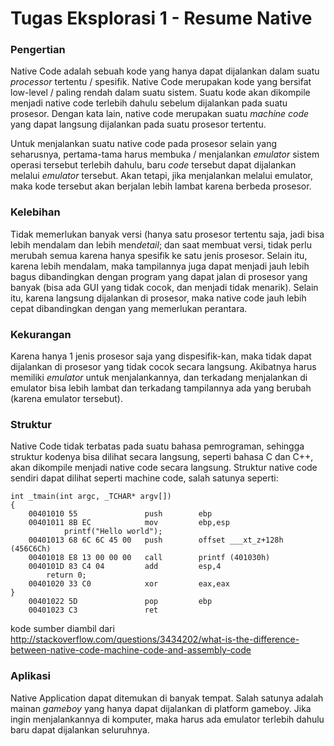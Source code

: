 # Tugas Eksplorasi 1 - Resume Native

### Pengertian

Native Code adalah sebuah kode yang hanya dapat dijalankan dalam suatu *processor* tertentu / spesifik. 
Native Code merupakan kode yang bersifat low-level / paling rendah dalam suatu sistem. Suatu kode akan dikompile menjadi native code terlebih dahulu sebelum dijalankan pada suatu prosesor. Dengan kata lain, native code merupakan suatu *machine code* yang dapat langsung dijalankan pada suatu prosesor tertentu. 

Untuk menjalankan suatu native code pada prosesor selain yang seharusnya, pertama-tama harus membuka / menjalankan *emulator* sistem operasi tersebut terlebih dahulu, baru *code* tersebut dapat dijalankan melalui *emulator* tersebut. Akan tetapi, jika menjalankan melalui emulator, maka kode tersebut akan berjalan lebih lambat karena berbeda prosesor. 

### Kelebihan
Tidak memerlukan banyak versi (hanya satu prosesor tertentu saja, jadi bisa lebih mendalam dan lebih men*detail*; dan saat membuat versi, tidak perlu merubah semua karena hanya spesifik ke satu jenis prosesor. Selain itu, karena lebih mendalam, maka tampilannya juga dapat menjadi jauh lebih bagus dibandingkan dengan program yang dapat jalan di prosesor yang banyak (bisa ada GUI yang tidak cocok, dan menjadi tidak menarik). Selain itu, karena langsung dijalankan di prosesor, maka native code jauh lebih cepat dibandingkan dengan yang memerlukan perantara.

### Kekurangan
Karena hanya 1 jenis prosesor saja yang dispesifik-kan, maka tidak dapat dijalankan di prosesor yang tidak cocok secara langsung. Akibatnya harus memiliki *emulator* untuk menjalankannya, dan terkadang menjalankan di emulator bisa lebih lambat dan terkadang tampilannya ada yang berubah (karena emulator tersebut).

### Struktur
Native Code tidak terbatas pada suatu bahasa pemrograman, sehingga struktur kodenya bisa dilihat secara langsung, seperti bahasa C dan C++, akan dikompile menjadi native code secara langsung. Struktur native code sendiri dapat dilihat seperti machine code, salah satunya seperti:

	int _tmain(int argc, _TCHAR* argv[])
	{
		00401010 55               push        ebp  
		00401011 8B EC            mov         ebp,esp 
    			printf("Hello world");
		00401013 68 6C 6C 45 00   push        offset ___xt_z+128h (456C6Ch) 
		00401018 E8 13 00 00 00   call        printf (401030h) 
		0040101D 83 C4 04         add         esp,4 
    		return 0;
		00401020 33 C0            xor         eax,eax 
	}
		00401022 5D               pop         ebp  
		00401023 C3               ret  

kode sumber diambil dari http://stackoverflow.com/questions/3434202/what-is-the-difference-between-native-code-machine-code-and-assembly-code

### Aplikasi
Native Application dapat ditemukan di banyak tempat. Salah satunya adalah mainan *gameboy* yang hanya dapat dijalankan di platform gameboy. Jika ingin menjalankannya di komputer, maka harus ada emulator terlebih dahulu baru dapat dijalankan seluruhnya.
